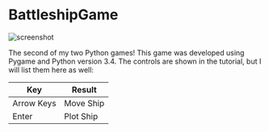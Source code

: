 # BattleshipGame

![screenshot](https://raw.github.com/DanSehayek/BattleshipGame/master/BattleshipGameplay.png)

The second of my two Python games! This game was developed using Pygame and Python version 3.4. 
The controls are shown in the tutorial, but I will list them here as well:

Key  | Result
------------- | -------------
Arrow Keys  | Move Ship
Enter  | Plot Ship
